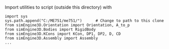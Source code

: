 Import utilities to script (outside this directory) with
```
import sys
sys.path.append("C:/ME751/me751/")      # Change to path to this clone
from simEngine3D.Orientation import Orientation, A_to_p
from simEngine3D.Bodies import RigidBody
from simEngine3D.KCons import KCon, DP1, DP2, D, CD
from simEngine3D.Assembly import Assembly
...
```

